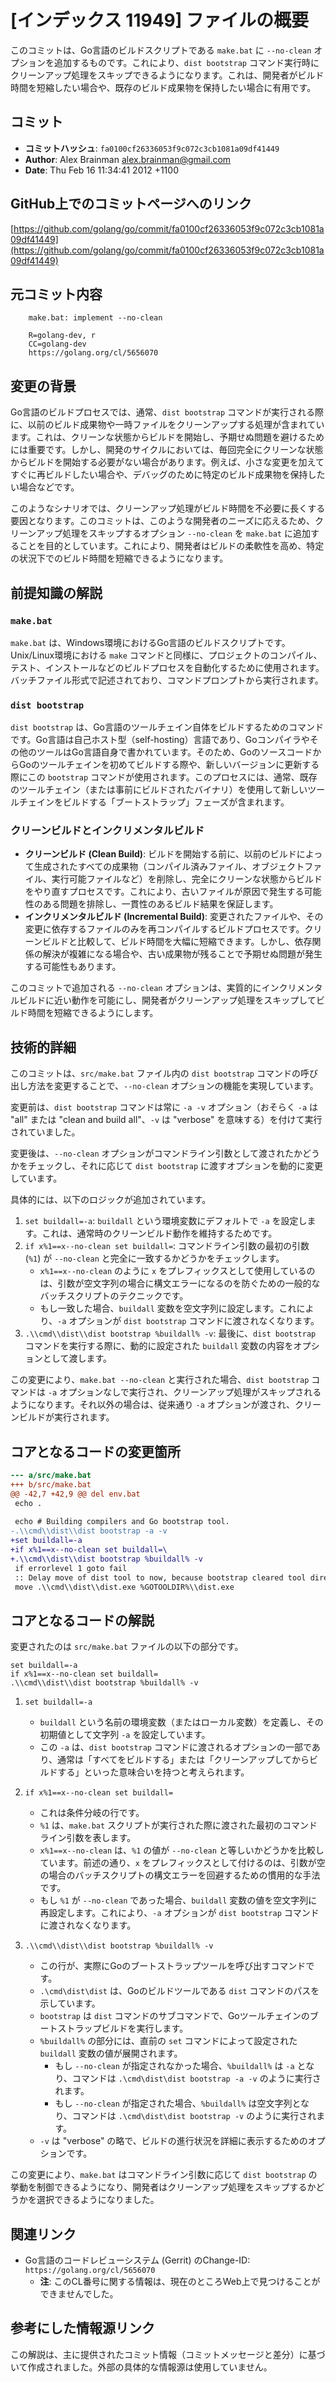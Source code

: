 # [インデックス 11949] ファイルの概要

このコミットは、Go言語のビルドスクリプトである `make.bat` に `--no-clean` オプションを追加するものです。これにより、`dist bootstrap` コマンド実行時にクリーンアップ処理をスキップできるようになります。これは、開発者がビルド時間を短縮したい場合や、既存のビルド成果物を保持したい場合に有用です。

## コミット

- **コミットハッシュ**: `fa0100cf26336053f9c072c3cb1081a09df41449`
- **Author**: Alex Brainman <alex.brainman@gmail.com>
- **Date**: Thu Feb 16 11:34:41 2012 +1100

## GitHub上でのコミットページへのリンク

[https://github.com/golang/go/commit/fa0100cf26336053f9c072c3cb1081a09df41449](https://github.com/golang/go/commit/fa0100cf26336053f9c072c3cb1081a09df41449)

## 元コミット内容

```
    make.bat: implement --no-clean
    
    R=golang-dev, r
    CC=golang-dev
    https://golang.org/cl/5656070
```

## 変更の背景

Go言語のビルドプロセスでは、通常、`dist bootstrap` コマンドが実行される際に、以前のビルド成果物や一時ファイルをクリーンアップする処理が含まれています。これは、クリーンな状態からビルドを開始し、予期せぬ問題を避けるためには重要です。しかし、開発のサイクルにおいては、毎回完全にクリーンな状態からビルドを開始する必要がない場合があります。例えば、小さな変更を加えてすぐに再ビルドしたい場合や、デバッグのために特定のビルド成果物を保持したい場合などです。

このようなシナリオでは、クリーンアップ処理がビルド時間を不必要に長くする要因となります。このコミットは、このような開発者のニーズに応えるため、クリーンアップ処理をスキップするオプション `--no-clean` を `make.bat` に追加することを目的としています。これにより、開発者はビルドの柔軟性を高め、特定の状況下でのビルド時間を短縮できるようになります。

## 前提知識の解説

### `make.bat`

`make.bat` は、Windows環境におけるGo言語のビルドスクリプトです。Unix/Linux環境における `make` コマンドと同様に、プロジェクトのコンパイル、テスト、インストールなどのビルドプロセスを自動化するために使用されます。バッチファイル形式で記述されており、コマンドプロンプトから実行されます。

### `dist bootstrap`

`dist bootstrap` は、Go言語のツールチェイン自体をビルドするためのコマンドです。Go言語は自己ホスト型（self-hosting）言語であり、Goコンパイラやその他のツールはGo言語自身で書かれています。そのため、GoのソースコードからGoのツールチェインを初めてビルドする際や、新しいバージョンに更新する際にこの `bootstrap` コマンドが使用されます。このプロセスには、通常、既存のツールチェイン（または事前にビルドされたバイナリ）を使用して新しいツールチェインをビルドする「ブートストラップ」フェーズが含まれます。

### クリーンビルドとインクリメンタルビルド

-   **クリーンビルド (Clean Build)**: ビルドを開始する前に、以前のビルドによって生成されたすべての成果物（コンパイル済みファイル、オブジェクトファイル、実行可能ファイルなど）を削除し、完全にクリーンな状態からビルドをやり直すプロセスです。これにより、古いファイルが原因で発生する可能性のある問題を排除し、一貫性のあるビルド結果を保証します。
-   **インクリメンタルビルド (Incremental Build)**: 変更されたファイルや、その変更に依存するファイルのみを再コンパイルするビルドプロセスです。クリーンビルドと比較して、ビルド時間を大幅に短縮できます。しかし、依存関係の解決が複雑になる場合や、古い成果物が残ることで予期せぬ問題が発生する可能性もあります。

このコミットで追加される `--no-clean` オプションは、実質的にインクリメンタルビルドに近い動作を可能にし、開発者がクリーンアップ処理をスキップしてビルド時間を短縮できるようにします。

## 技術的詳細

このコミットは、`src/make.bat` ファイル内の `dist bootstrap` コマンドの呼び出し方法を変更することで、`--no-clean` オプションの機能を実現しています。

変更前は、`dist bootstrap` コマンドは常に `-a -v` オプション（おそらく `-a` は "all" または "clean and build all"、`-v` は "verbose" を意味する）を付けて実行されていました。

変更後は、`--no-clean` オプションがコマンドライン引数として渡されたかどうかをチェックし、それに応じて `dist bootstrap` に渡すオプションを動的に変更しています。

具体的には、以下のロジックが追加されています。

1.  `set buildall=-a`: `buildall` という環境変数にデフォルトで `-a` を設定します。これは、通常時のクリーンビルド動作を維持するためです。
2.  `if x%1==x--no-clean set buildall=`: コマンドライン引数の最初の引数 (`%1`) が `--no-clean` と完全に一致するかどうかをチェックします。
    -   `x%1==x--no-clean` のように `x` をプレフィックスとして使用しているのは、引数が空文字列の場合に構文エラーになるのを防ぐための一般的なバッチスクリプトのテクニックです。
    -   もし一致した場合、`buildall` 変数を空文字列に設定します。これにより、`-a` オプションが `dist bootstrap` コマンドに渡されなくなります。
3.  `.\\cmd\\dist\\dist bootstrap %buildall% -v`: 最後に、`dist bootstrap` コマンドを実行する際に、動的に設定された `buildall` 変数の内容をオプションとして渡します。

この変更により、`make.bat --no-clean` と実行された場合、`dist bootstrap` コマンドは `-a` オプションなしで実行され、クリーンアップ処理がスキップされるようになります。それ以外の場合は、従来通り `-a` オプションが渡され、クリーンビルドが実行されます。

## コアとなるコードの変更箇所

```diff
--- a/src/make.bat
+++ b/src/make.bat
@@ -42,7 +42,9 @@ del env.bat
 echo .
 
 echo # Building compilers and Go bootstrap tool.
-.\\cmd\\dist\\dist bootstrap -a -v
+set buildall=-a
+if x%1==x--no-clean set buildall=\
+.\\cmd\\dist\\dist bootstrap %buildall% -v
 if errorlevel 1 goto fail
 :: Delay move of dist tool to now, because bootstrap cleared tool directory.
 move .\\cmd\\dist\\dist.exe %GOTOOLDIR%\\dist.exe
```

## コアとなるコードの解説

変更されたのは `src/make.bat` ファイルの以下の部分です。

```batch
set buildall=-a
if x%1==x--no-clean set buildall=
.\\cmd\\dist\\dist bootstrap %buildall% -v
```

1.  `set buildall=-a`
    -   `buildall` という名前の環境変数（またはローカル変数）を定義し、その初期値として文字列 `-a` を設定しています。
    -   この `-a` は、`dist bootstrap` コマンドに渡されるオプションの一部であり、通常は「すべてをビルドする」または「クリーンアップしてからビルドする」といった意味合いを持つと考えられます。

2.  `if x%1==x--no-clean set buildall=`
    -   これは条件分岐の行です。
    -   `%1` は、`make.bat` スクリプトが実行された際に渡された最初のコマンドライン引数を表します。
    -   `x%1==x--no-clean` は、`%1` の値が `--no-clean` と等しいかどうかを比較しています。前述の通り、`x` をプレフィックスとして付けるのは、引数が空の場合のバッチスクリプトの構文エラーを回避するための慣用的な手法です。
    -   もし `%1` が `--no-clean` であった場合、`buildall` 変数の値を空文字列に再設定します。これにより、`-a` オプションが `dist bootstrap` コマンドに渡されなくなります。

3.  `.\\cmd\\dist\\dist bootstrap %buildall% -v`
    -   この行が、実際にGoのブートストラップツールを呼び出すコマンドです。
    -   `.\cmd\dist\dist` は、Goのビルドツールである `dist` コマンドのパスを示しています。
    -   `bootstrap` は `dist` コマンドのサブコマンドで、Goツールチェインのブートストラップビルドを実行します。
    -   `%buildall%` の部分には、直前の `set` コマンドによって設定された `buildall` 変数の値が展開されます。
        -   もし `--no-clean` が指定されなかった場合、`%buildall%` は `-a` となり、コマンドは `.\cmd\dist\dist bootstrap -a -v` のように実行されます。
        -   もし `--no-clean` が指定された場合、`%buildall%` は空文字列となり、コマンドは `.\cmd\dist\dist bootstrap -v` のように実行されます。
    -   `-v` は "verbose" の略で、ビルドの進行状況を詳細に表示するためのオプションです。

この変更により、`make.bat` はコマンドライン引数に応じて `dist bootstrap` の挙動を制御できるようになり、開発者はクリーンアップ処理をスキップするかどうかを選択できるようになりました。

## 関連リンク

-   Go言語のコードレビューシステム (Gerrit) のChange-ID: `https://golang.org/cl/5656070`
    -   **注**: このCL番号に関する情報は、現在のところWeb上で見つけることができませんでした。

## 参考にした情報源リンク

この解説は、主に提供されたコミット情報（コミットメッセージと差分）に基づいて作成されました。外部の具体的な情報源は使用していません。
